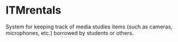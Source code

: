 # ITMrentals
System for keeping track of media studies items (such as cameras, microphones, etc.) borrowed by students or others. 
